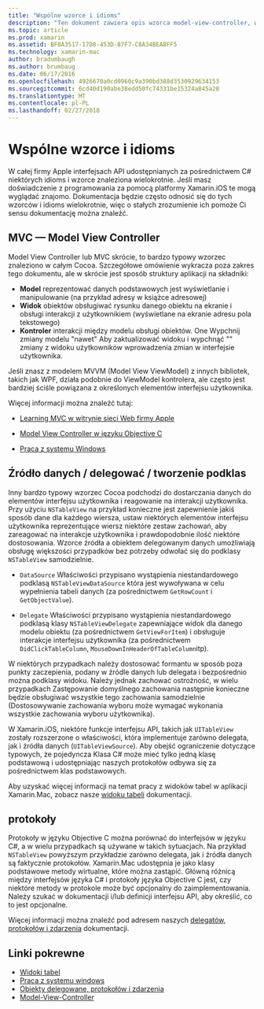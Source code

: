 ```yaml
---
title: "Wspólne wzorce i idioms"
description: "Ten dokument zawiera opis wzorca model-view-controller, wzorce źródła a obiektem delegowanym danych i protokoły."
ms.topic: article
ms.prod: xamarin
ms.assetid: BF0A3517-17D8-453D-87F7-C8A34BEA8FF5
ms.technology: xamarin-mac
author: bradumbaugh
ms.author: brumbaug
ms.date: 06/17/2016
ms.openlocfilehash: 4926670a0cd0960c9a390bd388d3530929634153
ms.sourcegitcommit: 6cd40d190abe38edd50fc74331be15324a845a28
ms.translationtype: MT
ms.contentlocale: pl-PL
ms.lasthandoff: 02/27/2018
---
```

# <a name="common-patterns-and-idioms"></a>Wspólne wzorce i idioms

W całej firmy Apple interfejsach API udostępnianych za pośrednictwem C# niektórych idioms i wzorce znaleziona wielokrotnie. Jeśli masz doświadczenie z programowania za pomocą platformy Xamarin.iOS te mogą wyglądać znajomo. Dokumentacja będzie często odnosić się do tych wzorców i idioms wielokrotnie, więc o stałych zrozumienie ich pomoże Ci sensu dokumentację można znaleźć.

## <a name="mvc---model-view-controller"></a>MVC — Model View Controller

Model View Controller lub MVC skrócie, to bardzo typowy wzorzec znaleziono w całym Cocoa. Szczegółowe omówienie wykracza poza zakres tego dokumentu, ale w skrócie jest sposób struktury aplikacji na składniki:

- **Model** reprezentować danych podstawowych jest wyświetlanie i manipulowanie (na przykład adresy w książce adresowej)
- **Widok** obiektów obsługiwać rysunku danego obiektu na ekranie i obsługi interakcji z użytkownikiem (wyświetlane na ekranie adresu pola tekstowego)
- **Kontroler** interakcji między modelu obsługi obiektów. One Wypchnij zmiany modelu "nawet" Aby zaktualizować widoku i wypchnąć "" zmiany z widoku użytkowników wprowadzenia zmian w interfejsie użytkownika.

Jeśli znasz z modelem MVVM (Model View ViewModel) z innych bibliotek, takich jak WPF, działa podobnie do ViewModel kontrolera, ale często jest bardziej ściśle powiązana z określonych elementów interfejsu użytkownika.

Więcej informacji można znaleźć tutaj:

- [Learning MVC w witrynie sieci Web firmy Apple](https://developer.apple.com/library/ios/documentation/general/conceptual/devpedia-cocoacore/MVC.html)

- [Model View Controller w języku Objective C](https://developer.apple.com/library/ios/documentation/general/conceptual/CocoaEncyclopedia/Model-View-Controller/Model-View-Controller.html)
- [Praca z systemu Windows](~/mac/user-interface/window.md)

## <a name="data-source--delegate--subclassing"></a>Źródło danych / delegować / tworzenie podklas

Inny bardzo typowy wzorzec Cocoa podchodzi do dostarczania danych do elementów interfejsu użytkownika i reagowanie na interakcji użytkownika. Przy użyciu `NSTableView` na przykład konieczne jest zapewnienie jakiś sposób dane dla każdego wiersza, ustaw niektórych elementów interfejsu użytkownika reprezentujące wiersz niektóre zestaw zachowań, aby zareagować na interakcje użytkownika i prawdopodobnie ilość niektóre dostosowania. Wzorce źródła a obiektem delegowanym danych umożliwiają obsługę większości przypadków bez potrzeby odwołać się do podklasy `NSTableView` samodzielnie.

- `DataSource` Właściwości przypisano wystąpienia niestandardowego podklasą `NSTableViewDataSource` która jest wywoływana w celu wypełnienia tabeli danych (za pośrednictwem `GetRowCount` i `GetObjectValue`).

- `Delegate` Właściwości przypisano wystąpienia niestandardowego podklasą klasy `NSTableViewDelegate` zapewniające widok dla danego modelu obiektu (za pośrednictwem `GetViewForItem`) i obsługuje interakcje interfejsu użytkownika (za pośrednictwem `DidClickTableColumn`, `MouseDownInHeaderOfTableColumn`itp).

W niektórych przypadkach należy dostosować formantu w sposób poza punkty zaczepienia, podany w źródle danych lub delegata i bezpośrednio można podklasy widoku. Należy jednak zachować ostrożność, w wielu przypadkach Zastępowanie domyślnego zachowania następnie konieczne będzie obsługiwać wszystkie tego zachowania samodzielnie (Dostosowywanie zachowania wyboru może wymagać wykonania wszystkie zachowania wyboru użytkownika).

W Xamarin.iOS, niektóre funkcje interfejsu API, takich jak `UITableView` zostały rozszerzone o właściwości, która implementuje zarówno delegata, jak i źródła danych (`UITableViewSource`). Aby obejść ograniczenie dotyczące typowych, że pojedyncza Klasa C# może mieć tylko jedną klasę podstawową i udostępniając naszych protokołów odbywa się za pośrednictwem klas podstawowych.

Aby uzyskać więcej informacji na temat pracy z widoków tabel w aplikacji Xamarin.Mac, zobacz nasze [widoku tabeli](~/mac/user-interface/table-view.md) dokumentacji.

## <a name="protocols"></a>protokoły

Protokoły w języku Objective C można porównać do interfejsów w języku C#, a w wielu przypadkach są używane w takich sytuacjach. Na przykład `NSTableView` powyższym przykładzie zarówno delegata, jak i źródła danych są faktycznie protokołów. Xamarin.Mac udostępnia je jako klasy podstawowe metody wirtualne, które można zastąpić. Główną różnicą między interfejsów języka C# i protokoły języka Objective C jest, czy niektóre metody w protokole może być opcjonalny do zaimplementowania. Należy szukać w dokumentacji i/lub definicji interfejsu API, aby określić, co to jest opcjonalne.

Więcej informacji można znaleźć pod adresem naszych [delegatów, protokołów i zdarzenia](~/ios/app-fundamentals/delegates-protocols-and-events.md) dokumentacji.



## <a name="related-links"></a>Linki pokrewne

- [Widoki tabel](~/mac/user-interface/table-view.md)
- [Praca z systemu windows](~/mac/user-interface/window.md)
- [Obiekty delegowane, protokołów i zdarzenia](~/ios/app-fundamentals/delegates-protocols-and-events.md)
- [Model-View-Controller](https://developer.apple.com/library/ios/documentation/general/conceptual/CocoaEncyclopedia/Model-View-Controller/Model-View-Controller.html)
